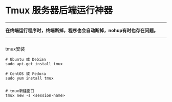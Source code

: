 # Tmux 服务器后端运行神器
***
**在终端运行程序时，终端断掉，程序也会自动断掉，nohup有时也存在问题。**
***
###
tmux安装
```language
# Ubuntu 或 Debian
sudo apt-get install tmux

# CentOS 或 Fedora
sudo yum install tmux
```
###
```language
# tmux新建窗口
tmux new -s <session-name>
```

